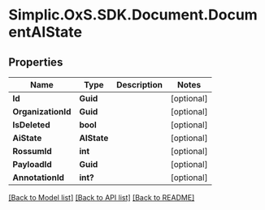 # Simplic.OxS.SDK.Document.DocumentAIState

## Properties

Name | Type | Description | Notes
------------ | ------------- | ------------- | -------------
**Id** | **Guid** |  | [optional] 
**OrganizationId** | **Guid** |  | [optional] 
**IsDeleted** | **bool** |  | [optional] 
**AiState** | **AIState** |  | [optional] 
**RossumId** | **int** |  | [optional] 
**PayloadId** | **Guid** |  | [optional] 
**AnnotationId** | **int?** |  | [optional] 

[[Back to Model list]](../README.md#documentation-for-models) [[Back to API list]](../README.md#documentation-for-api-endpoints) [[Back to README]](../README.md)

